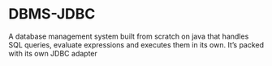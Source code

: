 # DBMS-JDBC
A database management system built from scratch on java that handles SQL queries, evaluate expressions
and executes them in its own. It’s packed with its own JDBC adapter
